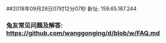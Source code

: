##2018年09月28日07时12分07秒 新址: 159.65.187.244
### 兔友常见问题及解答: https://github.com/wanggonging/d/blob/w/FAQ.md

